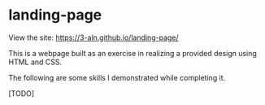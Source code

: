 # landing-page

View the site: https://3-aln.github.io/landing-page/

This is a webpage built as an exercise in realizing a provided design using HTML and CSS.

The following are some skills I demonstrated while completing it.

[TODO]
